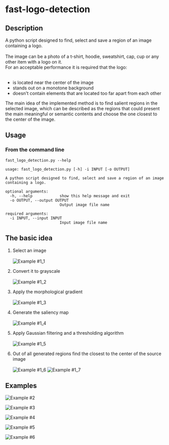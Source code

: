 # fast-logo-detection
<h2>Description</h2>
A python script designed to find, select and save a region of an image containing a logo.<br/><br/>
The image can be a photo of a t-shirt, hoodie, sweatshirt, cap, cup or any other item with a logo on it.<br/>
For an acceptable performance it is required that the logo:
<br/><br/>
<ul>
<li>is located near the center of the image</li>
<li>stands out on a monotone background</li>
<li>doesn't contain elements that are located too far apart from each other</li>
</ul>

The main idea of the implemented method is to find salient regions in the selected image, which can be described as the regions that could present the main meaningful or semantic contents and choose the one closest to the center of the image.

<h2>Usage</h2>
<h3>From the command line</h3>

`fast_logo_detection.py --help`

```
usage: fast_logo_detection.py [-h] -i INPUT [-o OUTPUT]

A python script designed to find, select and save a region of an image
containing a logo.

optional arguments:
  -h, --help            show this help message and exit
  -o OUTPUT, --output OUTPUT
                        Output image file name

required arguments:
  -i INPUT, --input INPUT
                        Input image file name
```

<h2>The basic idea</h2>

1. Select an image<br/><br/>
![Example #1_1](/readme_assets/ex1_1.jpg?raw=true)

2. Convert it to grayscale<br/><br/>
![Example #1_2](/readme_assets/ex1_2.jpg?raw=true)

3. Apply the morphological gradient<br/><br/>
![Example #1_3](/readme_assets/ex1_3.jpg?raw=true)

5. Generate the saliency map<br/><br/>
![Example #1_4](/readme_assets/ex1_4.jpg?raw=true)

7. Apply Gaussian filtering and a thresholding algorithm<br/><br/>
![Example #1_5](/readme_assets/ex1_5.jpg?raw=true)

9. Out of all generated regions find the closest to the center of the source image<br/><br/>
![Example #1_6](/readme_assets/ex1_6.jpg?raw=true)
![Example #1_7](/readme_assets/ex1_7.jpg?raw=true)

<h2>Examples</h2>

![Example #2](/readme_assets/ex2.jpg?raw=true)

![Example #3](/readme_assets/ex3.jpg?raw=true)

![Example #4](/readme_assets/ex4.jpg?raw=true)

![Example #5](/readme_assets/ex5.jpg?raw=true)

![Example #6](/readme_assets/ex6.jpg?raw=true)

